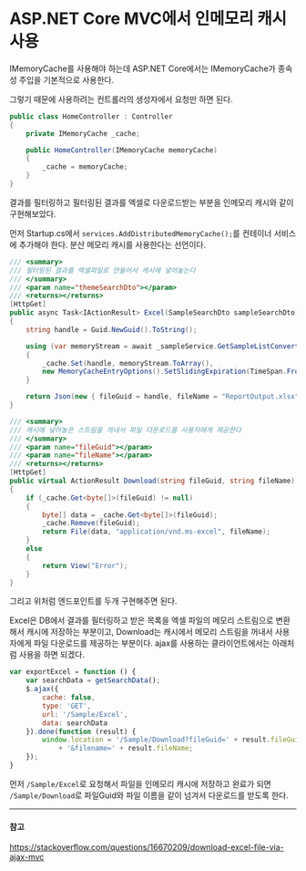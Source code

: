 # ASP.NET Core MVC에서 인메모리 캐시 사용

IMemoryCache를 사용해야 하는데 ASP.NET Core에서는 IMemoryCache가 종속성 주입을 기본적으로 사용한다.

그렇기 때문에 사용하려는 컨트롤러의 생성자에서 요청만 하면 된다.

```csharp
public class HomeController : Controller
{
    private IMemoryCache _cache;

    public HomeController(IMemoryCache memoryCache)
    {
        _cache = memoryCache;
    }
}
```

결과를 필터링하고 필터링된 결과를 엑셀로 다운로드받는 부분을 인메모리 캐시와 같이 구현해보았다.

먼저 Startup.cs에서 `services.AddDistributedMemoryCache();`를 컨테이너 서비스에 추가해야 한다.
분산 메모리 캐시를 사용한다는 선언이다.

```csharp
/// <summary>
/// 필터링된 결과를 엑셀파일로 만들어서 캐시에 넣어놓는다
/// </summary>
/// <param name="themeSearchDto"></param>
/// <returns></returns>
[HttpGet]
public async Task<IActionResult> Excel(SampleSearchDto sampleSearchDto)
{
    string handle = Guid.NewGuid().ToString();

    using (var memoryStream = await _sampleService.GetSampleListConvertExcelAsync(sampleSearchDto))
    {
        _cache.Set(handle, memoryStream.ToArray(),
        new MemoryCacheEntryOptions().SetSlidingExpiration(TimeSpan.FromMinutes(10)));
    }

    return Json(new { fileGuid = handle, fileName = "ReportOutput.xlsx" });
}

/// <summary>
/// 캐시에 넣어놓은 스트림을 꺼내서 파일 다운로드를 사용자에게 제공한다
/// </summary>
/// <param name="fileGuid"></param>
/// <param name="fileName"></param>
/// <returns></returns>
[HttpGet]
public virtual ActionResult Download(string fileGuid, string fileName)
{
    if (_cache.Get<byte[]>(fileGuid) != null)
    {
        byte[] data = _cache.Get<byte[]>(fileGuid);
        _cache.Remove(fileGuid);
        return File(data, "application/vnd.ms-excel", fileName);
    }
    else
    {
        return View("Error");
    }
}
```

그리고 위처럼 엔드포인트를 두개 구현해주면 된다.

Excel은 DB에서 결과를 필터링하고 받은 목록을 엑셀 파일의 메모리 스트림으로 변환해서 캐시에 저장하는 부분이고,
Download는 캐시에서 메모리 스트림을 꺼내서 사용자에게 파일 다운로드를 제공하는 부분이다.
ajax를 사용하는 클라이언트에서는 아래처럼 사용을 하면 되겠다.

```javascript
var exportExcel = function () {
    var searchData = getSearchData();
    $.ajax({
        cache: false,
        type: 'GET',
        url: '/Sample/Excel',
        data: searchData
    }).done(function (result) {
        window.location = '/Sample/Download?fileGuid=' + result.fileGuid
            + '&filename=' + result.fileName;
    });
}
```

먼저 `/Sample/Excel`로 요청해서 파일을 인메모리 캐시에 저장하고 완료가 되면 `/Sample/Download`로 파일Guid와 파일 이름을 같이 넘겨서
다운로드를 받도록 한다.

---
#### 참고

https://stackoverflow.com/questions/16670209/download-excel-file-via-ajax-mvc